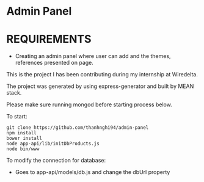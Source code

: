 # Admin Panel

# REQUIREMENTS
- Creating an admin panel where user can add and the themes, references presented on page.

This is the project I has been contributing during my internship at Wiredelta.

The project was generated by using express-generator and built by MEAN stack.

Please make sure running mongod before starting process below.

To start:
```
git clone https://github.com/thanhnghi94/admin-panel
npm install
bower install
node app-api/lib/initDbProducts.js
node bin/www
```
To modify the connection for database:
 - Goes to app-api/models/db.js and change the dbUrl property
